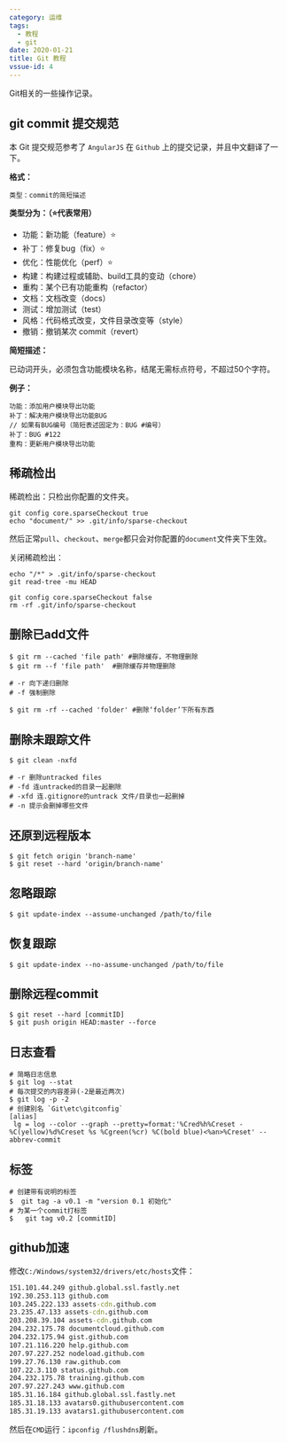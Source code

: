 ```yaml
---
category: 运维
tags:
  - 教程
  - git
date: 2020-01-21
title: Git 教程
vssue-id: 4
---
```


Git相关的一些操作记录。

<!-- more -->

## git commit 提交规范
本 Git 提交规范参考了 `AngularJS` 在 `Github` 上的提交记录，并且中文翻译了一下。

**格式：** 
```git
类型：commit的简短描述
```

**类型分为：（:star:代表常用）**

- 功能：新功能（feature）:star:
- 补丁：修复bug（fix）:star:
- 优化：性能优化（perf）:star:
- 构建：构建过程或辅助、build工具的变动（chore）
- 重构：某个已有功能重构（refactor）
- 文档：文档改变（docs）
- 测试：增加测试（test）
- 风格：代码格式改变，文件目录改变等（style）
- 撤销：撤销某次 commit（revert）

**简短描述：**

已动词开头，必须包含功能模块名称，结尾无需标点符号，不超过50个字符。

**例子：**

```git
功能：添加用户模块导出功能
补丁：解决用户模块导出功能BUG
// 如果有BUG编号（简短表述固定为：BUG #编号）
补丁：BUG #122
重构：更新用户模块导出功能
```


## 稀疏检出

稀疏检出：只检出你配置的文件夹。

```git
git config core.sparseCheckout true
echo "document/" >> .git/info/sparse-checkout
```

然后正常`pull`、`checkout`、`merge`都只会对你配置的`document`文件夹下生效。

关闭稀疏检出：

```git
echo "/*" > .git/info/sparse-checkout
git read-tree -mu HEAD

git config core.sparseCheckout false
rm -rf .git/info/sparse-checkout
```

## 删除已add文件

```git
$ git rm --cached 'file path' #删除缓存，不物理删除
$ git rm --f 'file path'  #删除缓存并物理删除

# -r 向下递归删除
# -f 强制删除

$ git rm -rf --cached 'folder' #删除‘folder’下所有东西
```
## 删除未跟踪文件
```git
$ git clean -nxfd

# -r 删除untracked files
# -fd 连untracked的目录一起删除
# -xfd 连.gitignore的untrack 文件/目录也一起删掉
# -n 提示会删掉哪些文件
```

## 还原到远程版本
```git
$ git fetch origin 'branch-name'
$ git reset --hard 'origin/branch-name'
```

## 忽略跟踪

```git
$ git update-index --assume-unchanged /path/to/file
```

## 恢复跟踪

```git
$ git update-index --no-assume-unchanged /path/to/file
```

## 删除远程commit

```git
$ git reset --hard [commitID]
$ git push origin HEAD:master --force
```

## 日志查看

```git
# 简略日志信息
$ git log --stat
# 每次提交的内容差异(-2是最近两次)
$ git log -p -2
# 创建别名 `Git\etc\gitconfig`
[alias]
 lg = log --color --graph --pretty=format:'%Cred%h%Creset -%C(yellow)%d%Creset %s %Cgreen(%cr) %C(bold blue)<%an>%Creset' --abbrev-commit
```

## 标签

```git
# 创建带有说明的标签
$  git tag -a v0.1 -m "version 0.1 初始化"
# 为某一个commit打标签
$   git tag v0.2 [commitID]
```

## github加速

修改`C:/Windows/system32/drivers/etc/hosts`文件：

```cmd
151.101.44.249 github.global.ssl.fastly.net
192.30.253.113 github.com
103.245.222.133 assets-cdn.github.com
23.235.47.133 assets-cdn.github.com
203.208.39.104 assets-cdn.github.com
204.232.175.78 documentcloud.github.com
204.232.175.94 gist.github.com
107.21.116.220 help.github.com
207.97.227.252 nodeload.github.com
199.27.76.130 raw.github.com
107.22.3.110 status.github.com
204.232.175.78 training.github.com
207.97.227.243 www.github.com
185.31.16.184 github.global.ssl.fastly.net
185.31.18.133 avatars0.githubusercontent.com
185.31.19.133 avatars1.githubusercontent.com
```

然后在`CMD`运行：`ipconfig /flushdns`刷新。
